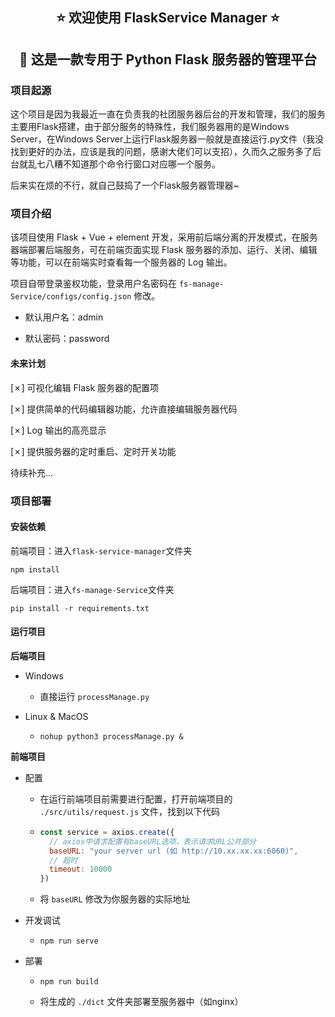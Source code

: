 <h2 align="center">⭐ 欢迎使用 FlaskService Manager ⭐<h2/>
<p align="center" style="font-weight">🌹 这是一款专用于 Python Flask 服务器的管理平台 <p/>


### 项目起源

这个项目是因为我最近一直在负责我的社团服务器后台的开发和管理，我们的服务主要用Flask搭建，由于部分服务的特殊性，我们服务器用的是Windows Server，在Windows Server上运行Flask服务器一般就是直接运行.py文件（我没找到更好的办法，应该是我的问题，感谢大佬们可以支招），久而久之服务多了后台就乱七八糟不知道那个命令行窗口对应哪一个服务。

后来实在烦的不行，就自己鼓捣了一个Flask服务器管理器~



### 项目介绍

该项目使用 Flask + Vue + element 开发，采用前后端分离的开发模式，在服务器端部署后端服务，可在前端页面实现 Flask 服务器的添加、运行、关闭、编辑等功能，可以在前端实时查看每一个服务器的 Log 输出。

项目自带登录鉴权功能，登录用户名密码在 `fs-manage-Service/configs/config.json` 修改。

- 默认用户名：admin

- 默认密码：password

#### 未来计划

[✗] 可视化编辑 Flask 服务器的配置项

[✗] 提供简单的代码编辑器功能，允许直接编辑服务器代码

[✗] Log 输出的高亮显示

[✗] 提供服务器的定时重启、定时开关功能

待续补充...



### 项目部署

#### 安装依赖

前端项目：进入`flask-service-manager`文件夹

```shell
npm install
```

后端项目：进入`fs-manage-Service`文件夹

```shell
pip install -r requirements.txt
```

#### 运行项目

**后端项目**

- Windows

  - 直接运行 `processManage.py`

- Linux & MacOS

  - ```shell
    nohup python3 processManage.py &
    ```

**前端项目**

- 配置

  - 在运行前端项目前需要进行配置，打开前端项目的 `./src/utils/request.js` 文件，找到以下代码

  - ```javascript
    const service = axios.create({
      // axios中请求配置有baseURL选项，表示请求URL公共部分
      baseURL: "your server url (如 http://10.xx.xx.xx:6060)",
      // 超时
      timeout: 10000
    })
    ```

  - 将 `baseURL` 修改为你服务器的实际地址

- 开发调试

  - ```shell
    npm run serve
    ```

- 部署

  - ```shell
    npm run build
    ```

  - 将生成的 `./dict` 文件夹部署至服务器中（如nginx）
